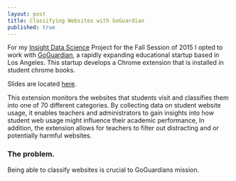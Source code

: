 ```yaml
---
layout: post
title: Classifying Websites with GoGuardian
published: true
---
```



For my [Insight Data Science](http://insightdatascience.com) Project for the Fall Session of 2015 I opted to work with [GoGuardian](https://www.goguardian.com), a rapidly expanding educational startup based in Los Angeles. This startup develops a Chrome extension that is installed in student chrome books. 

Slides are located [here](https://speakerdeck.com/christopherrivera/insight-project). 

 
This extension monitors the websites that students visit and classifies them into one of 70 different categories. By collecting data on student website usage, it enables teachers and administrators to gain insights into how student web usage might influence their academic performance, In addition, the extension allows for teachers to filter out distracting and or potentially harmful websites.  


### The problem.
Being able to classify websites is crucial to GoGuardians mission.
